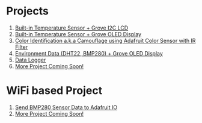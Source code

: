 # Projects
1. <a href="https://github.com/mymadi/Pi-Pico-W/tree/main/Projects/Built-in%20Temperature%20Sensor%20%2B%20Grove%20I2C%20LCD">Built-in Temperature Sensor + Grove I2C LCD</a>
2. <a href="https://github.com/mymadi/Pi-Pico-W/tree/main/Projects/Built-in%20Temperature%20Sensor%20%2B%20Grove%20OLED%20Display">Built-in Temperature Sensor + Grove OLED Display</a>
3. <a href="https://github.com/mymadi/Pi-Pico-W/tree/main/Projects/Color%20Identification%20a.k.a%20Camouflage%20using%20Adafruit%20Color%20Sensor%20with%20IR%20Filter">Color Identification a.k.a Camouflage using Adafruit Color Sensor with IR Filter</a>
4. <a href="https://github.com/mymadi/Pi-Pico-W/tree/main/Projects/Environment%20Data%20(DHT22%2C%20BMP280)%20%2B%20Grove%20OLED%20Display">Environment Data (DHT22, BMP280) + Grove OLED Display</a>
5. <a href="https://github.com/mymadi/Pi-Pico-W/tree/main/Projects/Data%20Logger">Data Logger</a>
6. <a href="https://github.com/mymadi/Pi-Pico-W/tree/main/Projects">More Project Coming Soon!</a>

# WiFi based Project
1. <a href="https://github.com/mymadi/Pi-Pico-W/tree/main/Projects/Send%20BMP280%20Sensor%20Data%20to%20%20Adafruit%20IO">Send BMP280 Sensor Data to Adafruit IO</a>
2. <a href="https://github.com/mymadi/Pi-Pico-W/tree/main/Projects">More Project Coming Soon!</a>
